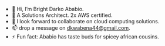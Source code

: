 - 👋 Hi, I’m Bright Darko Ababio.
- 👀 A Solutions Architect. 2x AWS certified.
- 💞️ I look forward to collaborate on cloud computing solutions.
- 📫 drop a message on dkwabena44@gmail.com.
- ⚡ Fun fact: Ababio has taste buds for spicey african cousins.

<!---
kwbna-ababi/kwbna-ababi is a ✨ special ✨ repository because its `README.md` (this file) appears on your GitHub profile.
You can click the Preview link to take a look at your changes.
--->
